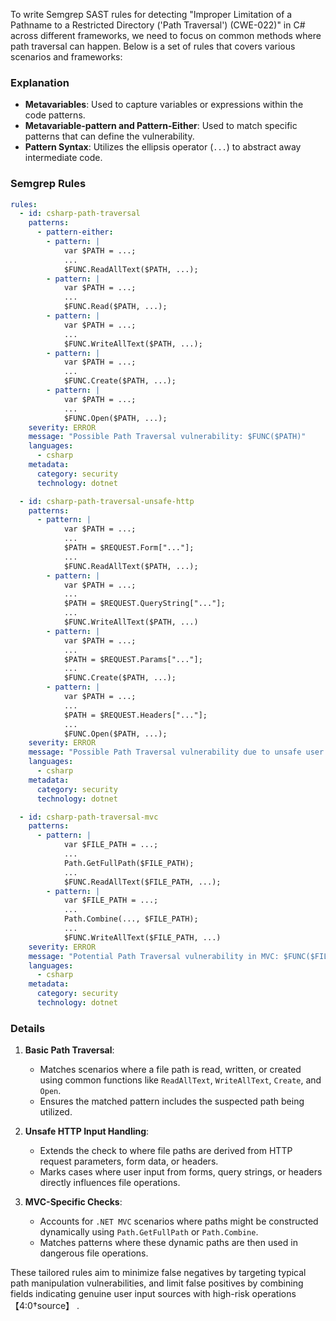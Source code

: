 To write Semgrep SAST rules for detecting "Improper Limitation of a Pathname to a Restricted Directory ('Path Traversal') (CWE-022)" in C# across different frameworks, we need to focus on common methods where path traversal can happen. Below is a set of rules that covers various scenarios and frameworks:

### Explanation
- **Metavariables**: Used to capture variables or expressions within the code patterns.
- **Metavariable-pattern and Pattern-Either**: Used to match specific patterns that can define the vulnerability.
- **Pattern Syntax**: Utilizes the ellipsis operator (`...`) to abstract away intermediate code.

### Semgrep Rules
```yaml
rules:
  - id: csharp-path-traversal
    patterns:
      - pattern-either:
        - pattern: |
            var $PATH = ...;
            ...
            $FUNC.ReadAllText($PATH, ...);
        - pattern: |
            var $PATH = ...;
            ...
            $FUNC.Read($PATH, ...);
        - pattern: |
            var $PATH = ...;
            ...
            $FUNC.WriteAllText($PATH, ...);
        - pattern: |
            var $PATH = ...;
            ...
            $FUNC.Create($PATH, ...);
        - pattern: |
            var $PATH = ...;
            ...
            $FUNC.Open($PATH, ...);
    severity: ERROR
    message: "Possible Path Traversal vulnerability: $FUNC($PATH)"
    languages:
      - csharp
    metadata:
      category: security
      technology: dotnet

  - id: csharp-path-traversal-unsafe-http
    patterns:
      - pattern: |
            var $PATH = ...;
            ...
            $PATH = $REQUEST.Form["..."];
            ...
            $FUNC.ReadAllText($PATH, ...);
        - pattern: |
            var $PATH = ...;
            ...
            $PATH = $REQUEST.QueryString["..."];
            ...
            $FUNC.WriteAllText($PATH, ...)
        - pattern: |
            var $PATH = ...;
            ...
            $PATH = $REQUEST.Params["..."];
            ...
            $FUNC.Create($PATH, ...);
        - pattern: |
            var $PATH = ...;
            ...
            $PATH = $REQUEST.Headers["..."];
            ...
            $FUNC.Open($PATH, ...);
    severity: ERROR
    message: "Possible Path Traversal vulnerability due to unsafe user input: $FUNC($PATH)"
    languages:
      - csharp
    metadata:
      category: security
      technology: dotnet

  - id: csharp-path-traversal-mvc
    patterns:
      - pattern: |
            var $FILE_PATH = ...;
            ...
            Path.GetFullPath($FILE_PATH);
            ...
            $FUNC.ReadAllText($FILE_PATH, ...);
        - pattern: |
            var $FILE_PATH = ...;
            ...
            Path.Combine(..., $FILE_PATH);
            ...
            $FUNC.WriteAllText($FILE_PATH, ...)
    severity: ERROR
    message: "Potential Path Traversal vulnerability in MVC: $FUNC($FILE_PATH)"
    languages:
      - csharp
    metadata:
      category: security
      technology: dotnet
```

### Details
1. **Basic Path Traversal**:
   - Matches scenarios where a file path is read, written, or created using common functions like `ReadAllText`, `WriteAllText`, `Create`, and `Open`.
   - Ensures the matched pattern includes the suspected path being utilized.

2. **Unsafe HTTP Input Handling**:
   - Extends the check to where file paths are derived from HTTP request parameters, form data, or headers.
   - Marks cases where user input from forms, query strings, or headers directly influences file operations.

3. **MVC-Specific Checks**:
   - Accounts for `.NET MVC` scenarios where paths might be constructed dynamically using `Path.GetFullPath` or `Path.Combine`.
   - Matches patterns where these dynamic paths are then used in dangerous file operations.

These tailored rules aim to minimize false negatives by targeting typical path manipulation vulnerabilities, and limit false positives by combining fields indicating genuine user input sources with high-risk operations【4:0†source】 .